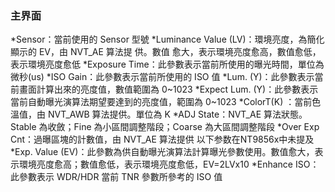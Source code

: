 ### 主界面
*Sensor：當前使用的  Sensor 型號
*Luminance Value (LV)：環境亮度，為簡化顯示的  EV，由  NVT_AE 算法提 供。數值 愈大，表示環境亮度愈高，數值愈低，表示環境亮度愈低
*Exposure Time：此參數表示當前所使用的曝光時間，單位為微秒(us)
*ISO Gain：此參數表示當前所使用的    ISO  值
*Lum. (Y)：此參數表示當前畫面計算出來的亮度值，數值範圍為  0~1023
*Expect Lum. (Y)：此參數表示當前自動曝光演算法期望要達到的亮度值，範圍為 0~1023
*ColorT(K) ：當前色溫值，由  NVT_AWB 算法提供。單位為  K
*ADJ State：NVT_AE 算法狀態。Stable 為收斂；Fine 為小區間調整階段；Coarse 為大區間調整階段
*Over Exp Cnt：過曝區塊的計數值，由  NVT_AE 算法提供
以下参数在NT9856x中未提及
*Exp. Value (EV)：此參數為供自動曝光演算法計算曝光參數使用。數值愈大，表示環境亮度愈高；數值愈低，表示環境亮度愈低，EV=2LVx10
*Enhance ISO：此參數表示 WDR/HDR 當前 TNR 參數所參考的 ISO 值











